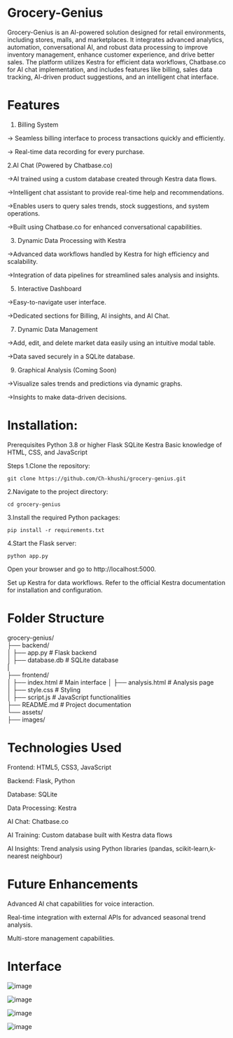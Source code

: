 # Grocery-Genius
Grocery-Genius is an AI-powered solution designed for retail environments, including stores, malls, and marketplaces. It integrates advanced analytics, automation, conversational AI, and robust data processing to improve inventory management, enhance customer experience, and drive better sales. The platform utilizes Kestra for efficient data workflows, Chatbase.co for AI chat implementation, and includes features like billing, sales data tracking, AI-driven product suggestions, and an intelligent chat interface.

# Features
1. Billing System
   
  -> Seamless billing interface to process transactions quickly and efficiently.
  
  -> Real-time data recording for every purchase.
  
2.AI Chat (Powered by Chatbase.co)

  ->AI trained using a custom database created through Kestra data flows.
  
  ->Intelligent chat assistant to provide real-time help and recommendations.
  
  ->Enables users to query sales trends, stock suggestions, and system operations.
  
  ->Built using Chatbase.co for enhanced conversational capabilities.
  
3. Dynamic Data Processing with Kestra
   
  ->Advanced data workflows handled by Kestra for high efficiency and scalability.
  
  ->Integration of data pipelines for streamlined sales analysis and insights.
  
5. Interactive Dashboard
   
  ->Easy-to-navigate user interface.

  ->Dedicated sections for Billing, AI insights, and AI Chat.

7. Dynamic Data Management
   
  ->Add, edit, and delete market data easily using an intuitive modal table.
  
  ->Data saved securely in a SQLite database.
  
9. Graphical Analysis (Coming Soon)
    
  ->Visualize sales trends and predictions via dynamic graphs.
  
  ->Insights to make data-driven decisions.

# Installation:
Prerequisites
Python 3.8 or higher
Flask
SQLite
Kestra
Basic knowledge of HTML, CSS, and JavaScript

Steps
1.Clone the repository:

```git clone https://github.com/Ch-khushi/grocery-genius.git```
 
2.Navigate to the project directory:

```cd grocery-genius```
 
3.Install the required Python packages:

```pip install -r requirements.txt```

4.Start the Flask server:

```python app.py```

Open your browser and go to http://localhost:5000.

Set up Kestra for data workflows. Refer to the official Kestra documentation for installation and configuration.

# Folder Structure
grocery-genius/  
├── backend/  
│   ├── app.py           # Flask backend  
│   ├── database.db      # SQLite database  
|  
├── frontend/  
│   ├── index.html # Main interface
│   ├── analysis.html    # Analysis page       
│   ├── style.css        # Styling  
│   ├── script.js        # JavaScript functionalities  
├── README.md            # Project documentation  
└── assets/  
    ├── images/   


# Technologies Used

Frontend: HTML5, CSS3, JavaScript

Backend: Flask, Python

Database: SQLite

Data Processing: Kestra

AI Chat: Chatbase.co

AI Training: Custom database built with Kestra data flows

AI Insights: Trend analysis using Python libraries (pandas, scikit-learn,k-nearest neighbour)

# Future Enhancements

Advanced AI chat capabilities for voice interaction.

Real-time integration with external APIs for advanced seasonal trend analysis.

Multi-store management capabilities.

# Interface

![image](https://github.com/user-attachments/assets/97ae5647-363a-4dbe-af11-8097fa313fb1)

![image](https://github.com/user-attachments/assets/72afe440-0bdd-4344-8dba-32541a1f39c8)

![image](https://github.com/user-attachments/assets/c08f81d6-ad6e-4b09-a8f2-d1704faca057)

![image](https://github.com/user-attachments/assets/c954317e-4d29-4dd6-b4be-738e49dbee0c)





